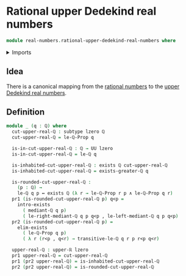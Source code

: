 # Rational upper Dedekind real numbers

```agda
module real-numbers.rational-upper-dedekind-real-numbers where
```

<details><summary>Imports</summary>

```agda
open import elementary-number-theory.rational-numbers
open import elementary-number-theory.strict-inequality-rational-numbers

open import foundation.conjunction
open import foundation.dependent-pair-types
open import foundation.existential-quantification
open import foundation.logical-equivalences
open import foundation.subtypes
open import foundation.universe-levels

open import real-numbers.upper-dedekind-real-numbers
```

</details>

## Idea

There is a canonical mapping from the [rational numbers](elementary-number-theory.rational-numbers.md)
to the [upper Dedekind real numbers](real-numbers.upper-dedekind-real-numbers.md).

## Definition

```agda
module _ (q : ℚ) where
  cut-upper-real-ℚ : subtype lzero ℚ
  cut-upper-real-ℚ = le-ℚ-Prop q

  is-in-cut-upper-real-ℚ : ℚ → UU lzero
  is-in-cut-upper-real-ℚ = le-ℚ q

  is-inhabited-cut-upper-real-ℚ : exists ℚ cut-upper-real-ℚ
  is-inhabited-cut-upper-real-ℚ = exists-greater-ℚ q

  is-rounded-cut-upper-real-ℚ :
    (p : ℚ) →
    le-ℚ q p ↔ exists ℚ (λ r → le-ℚ-Prop r p ∧ le-ℚ-Prop q r)
  pr1 (is-rounded-cut-upper-real-ℚ p) q<p =
    intro-exists
      ( mediant-ℚ q p)
      ( le-right-mediant-ℚ q p q<p , le-left-mediant-ℚ q p q<p)
  pr2 (is-rounded-cut-upper-real-ℚ p) =
    elim-exists
      ( le-ℚ-Prop q p)
      ( λ r (r<p , q<r) → transitive-le-ℚ q r p r<p q<r)

  upper-real-ℚ : upper-ℝ lzero
  pr1 upper-real-ℚ = cut-upper-real-ℚ
  pr1 (pr2 upper-real-ℚ) = is-inhabited-cut-upper-real-ℚ
  pr2 (pr2 upper-real-ℚ) = is-rounded-cut-upper-real-ℚ
```
